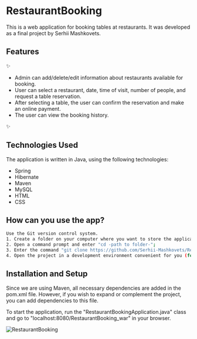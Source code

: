 # RestaurantBooking

This is a web application for booking tables at restaurants. It was developed as a final project by Serhii Mashkovets.


## Features
✨
- Admin can add/delete/edit information about restaurants available for booking.
- User can select a restaurant, date, time of visit, number of people, and request a table reservation.
- After selecting a table, the user can confirm the reservation and make an online payment.
- The user can view the booking history.

✨

## Technologies Used

The application is written in Java, using the following technologies:

- Spring
- Hibernate
- Maven
- MySQL
- HTML
- CSS

## How can you use the app?

```sh
Use the Git version control system.
1. Create a folder on your computer where you want to store the application;
2. Open a command prompt and enter "cd -path to folder-";
3. Enter the command "git clone https://github.com/Serhii-Mashkovets/RestaurantBooking.git"
4. Open the project in a development environment convenient for you (for this project I used IntellijIDEA);
```


## Installation and Setup

Since we are using Maven, all necessary dependencies are added in the pom.xml file. However, if you wish to expand or complement the project, you can add dependencies to this file.

To start the application, run the "RestaurantBookingApplication.java" class and go to "localhost:8080/RestaurantBooking_war" in your browser.

![RestaurantBooking](https://nextrestaurants.com/wp-content/uploads/2018/07/Restaurant-Online-Reservation-Systems.png)